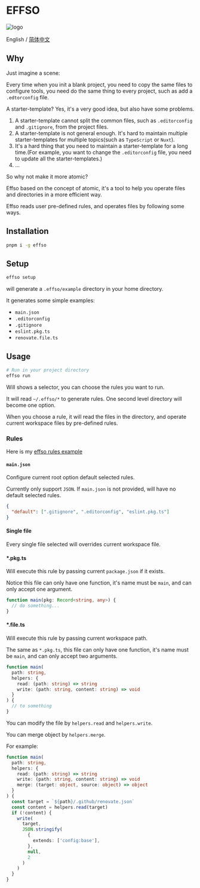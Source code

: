 # EFFSO

![logo](https://s2.loli.net/2023/02/14/Z7yCLPdSwikglVe.png)

English / [简体中文](./README.zh.md)

## Why

Just imagine a scene:

Every time when you init a blank project, you need to copy the same files to configure tools, you need do the same thing to every project, such as add a `.edtorconfig` file.

A starter-template? Yes, it's a very good idea, but also have some problems.

1. A starter-template cannot split the common files, such as `.editorconfig` and `.gitignore`, from the project files.
2. A starter-template is not general enough. It's hard to maintain multiple starter-templates for multiple topics(such as `TypeScript` or `Nuxt`).
3. It's a hard thing that you need to maintain a starter-template for a long time.(For example, you want to change the `.editorconfig` file, you need to update all the starter-templates.)
4. ...

So why not make it more atomic?

Effso based on the concept of atomic, it's a tool to help you operate files and directories in a more efficient way.

Effso reads user pre-defined rules, and operates files by following some ways.

## Installation

```bash
pnpm i -g effso
```

## Setup

```bash
effso setup
```

will generate a `.effso/example` directory in your home directory.

It generates some simple examples:

- `main.json`
- `.editorconfig`
- `.gitignore`
- `eslint.pkg.ts`
- `renovate.file.ts`

## Usage

```bash
# Run in your project directory
effso run
```

Will shows a selector, you can choose the rules you want to run.

It will read `~/.effso/*` to generate rules. One second level directory will become one option.

When you choose a rule, it will read the files in the directory, and operate current workspace files by pre-defined rules.

### Rules

Here is my [effso rules example](https://github.com/alexzhang1030/effso-rules)

#### `main.json`

Configure current root option default selected rules.

Currently only support `JSON`. If `main.json` is not provided, will have no default selected rules.

```json
{
  "default": [".gitignore", ".editorconfig", "eslint.pkg.ts"]
}
```

#### Single file

Every single file selected will overrides current workspace file.

#### \*.pkg.ts

Will execute this rule by passing current `package.json` if it exists.

Notice this file can only have one function, it's name must be `main`, and can only accept one argument.

```ts
function main(pkg: Record<string, any>) {
  // do something...
}
```

#### \*.file.ts

Will execute this rule by passing current workspace path.

The same as `*.pkg.ts`, this file can only have one function, it's name must be `main`, and can only accept two arguments.

```ts
function main(
  path: string,
  helpers: {
    read: (path: string) => string
    write: (path: string, content: string) => void
  }
) {
  // to something
}
```

You can modify the file by `helpers.read` and `helpers.write`.

You can merge object by `helpers.merge`.

For example:

```ts
function main(
  path: string,
  helpers: {
    read: (path: string) => string
    write: (path: string, content: string) => void
    merge: (target: object, source: object) => object
  }
) {
  const target = `${path}/.github/renovate.json`
  const content = helpers.read(target)
  if (!content) {
    write(
      target,
      JSON.stringify(
        {
          extends: ['config:base'],
        },
        null,
        2
      )
    )
  }
}
```

